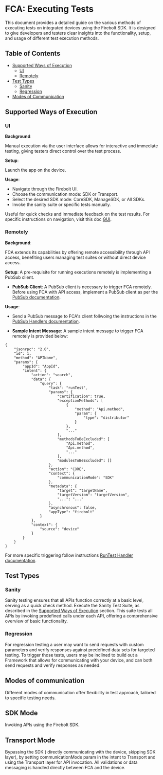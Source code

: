 # FCA: Executing Tests

This document provides a detailed guide on the various methods of executing tests on integrated devices using the Firebolt SDK. It is designed to give developers and testers clear insights into the functionality, setup, and usage of different test execution methods.

## Table of Contents
- [Supported Ways of Execution](#supported-ways-of-execution)
  - [UI](#ui)
  - [Remotely](#remotely)
- [Test Types](#test-types)
  - [Sanity](#sanity)
  - [Regression](#regression)
- [Modes of Communication](#modes-of-communication)

## Supported Ways of Execution

### UI

**Background**:

Manual execution via the user interface allows for interactive and immediate testing, giving testers direct control over the test process.

**Setup**:

Launch the app on the device.

**Usage**:
- Navigate through the Firebolt UI.
- Choose the communication mode: SDK or Transport.
- Select the desired SDK mode: CoreSDK, ManageSDK, or All SDKs.
- Invoke the sanity suite or specific tests manually.

Useful for quick checks and immediate feedback on the test results.
For specific instructions on navigation, visit this doc [GUI](GUI.md).

### Remotely

**Background**:

FCA extends its capabilities by offering remote accessibility through API access, benefiting users managing test suites or without direct device access.

**Setup**:
A pre-requisite for running executions remotely is implementing a PubSub client.
- **PubSub Client**: 
A PubSub client is necessary to trigger FCA remotely.
Before using FCA with API access, implement a PubSub client as per the [PubSub documentation](plugins/PubSub.md).

**Usage**:

- Send a PubSub message to FCA's client follwoing the instructions in the [PubSub Handlers documentation](pubSubHandlers/PubSubHandlers.md).

- **Sample Intent Message**:
A sample intent message to trigger FCA remotely is provided below:

```
{
    "jsonrpc": "2.0",
    "id": 1,
    "method": "APIName",
    "params": {
        "appId": "AppId",
        "intent": {
            "action": "search",
            "data": {
                "query": {
                    "task": "runTest",
                    "params": {
                        "certification": true,
                        "exceptionMethods": [
                            {
                                "method": "Api.method",
                                "param": {
                                    "type": "distributor"
                                }
                            },
                            "..."
                        ],
                        "methodsToBeExcluded": [
                            "Api.method",
                            "Api.method",
                            "..."
                        ],
                        "modulesToBeExcluded": []
                    },
                    "action": "CORE",
                    "context": {
                        "communicationMode": "SDK"
                    },
                    "metadata": {
                        "target": "targetName",
                        "targetVersion": "targetVersion",
                        "...": "..."
                    },
                    "asynchronous": false,
                    "appType": "firebolt"
                }
            },
            "context": {
                "source": "device"
            }
        }
    }
}

```

For more specific triggering follow instructions 
[RunTest Handler documentation](intentReaderHandlers/RunTestHandler.md).


## Test Types

### Sanity

Sanity testing ensures that all APIs function correctly at a basic level, serving as a quick check method.
Execute the Sanity Test Suite, as described in the [Supported Ways of Execution](#supported-ways-of-execution) section.
This suite tests all APIs by invoking predefined calls under each API, offering a comprehensive overview of basic functionality.

### Regression

For regression testing a user may want to send requests with custom parameters and verify responses against predefined data sets for targeted testing. To trigger those tests, users may be inclined to build out a Framework that allows for communicating with your device, and can both send requests and verify responses as needed.


## Modes of communication

Different modes of communication offer flexibility in test approach, tailored to specific testing needs.

## SDK Mode
 Invoking APIs using the Firebolt SDK.
## Transport Mode
 Bypassing the SDK ( directly communicating with the device, skipping SDK layer), by setting communicationMode param in the intent to Transport and using the Transport layer for API invocation. All validations or data messaging is handled directly between FCA and the device.
